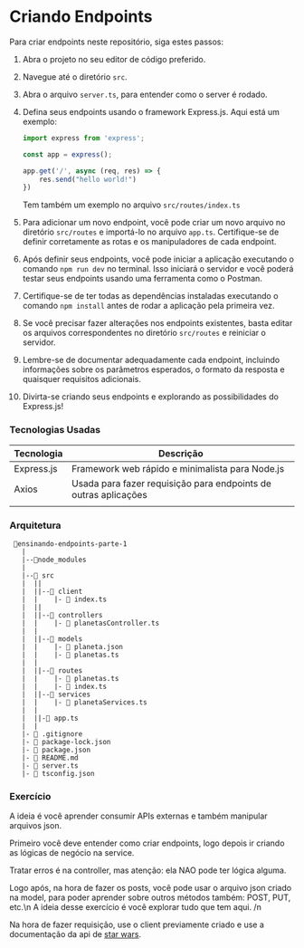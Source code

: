 # Criando Endpoints

Para criar endpoints neste repositório, siga estes passos:

1. Abra o projeto no seu editor de código preferido.
2. Navegue até o diretório `src`.
3. Abra o arquivo `server.ts`, para entender como o server é rodado.
4. Defina seus endpoints usando o framework Express.js. Aqui está um exemplo:

    ```typescript
    import express from 'express';

    const app = express();

    app.get('/', async (req, res) => {
        res.send("hello world!")
    })
    ```

    Tem também um exemplo no arquivo `src/routes/index.ts`

5. Para adicionar um novo endpoint, você pode criar um novo arquivo no diretório `src/routes` e importá-lo no arquivo `app.ts`. Certifique-se de definir corretamente as rotas e os manipuladores de cada endpoint.

6. Após definir seus endpoints, você pode iniciar a aplicação executando o comando `npm run dev` no terminal. Isso iniciará o servidor e você poderá testar seus endpoints usando uma ferramenta como o Postman.

7. Certifique-se de ter todas as dependências instaladas executando o comando `npm install` antes de rodar a aplicação pela primeira vez.

8. Se você precisar fazer alterações nos endpoints existentes, basta editar os arquivos correspondentes no diretório `src/routes` e reiniciar o servidor.

9. Lembre-se de documentar adequadamente cada endpoint, incluindo informações sobre os parâmetros esperados, o formato da resposta e quaisquer requisitos adicionais.

10. Divirta-se criando seus endpoints e explorando as possibilidades do Express.js!

### Tecnologias Usadas

| Tecnologia | Descrição |
|------------|-----------|
| Express.js | Framework web rápido e minimalista para Node.js |
| Axios        | Usada para fazer requisição para endpoints de outras aplicações      |
|               |                   |

### Arquitetura

```
 📁ensinando-endpoints-parte-1
   |
   |--📁node_modules
   |
   |--📁 src
   |  ||
   |  ||--📁 client
   |  |    |- 📄 index.ts
   |  ||
   |  ||--📁 controllers
   |  |    |- 📄 planetasController.ts
   |  |
   |  ||--📁 models
   |  |    |- 📄 planeta.json
   |  |    |- 📄 planetas.ts
   |  |
   |  ||--📁 routes
   |  |    |- 📄 planetas.ts
   |  |    |- 📄 index.ts
   |  ||--📁 services
   |  |    |- 📄 planetaServices.ts
   |  |
   |  ||-📄 app.ts
   |  |
   |- 📄 .gitignore
   |- 📄 package-lock.json
   |- 📄 package.json
   |- 📄 README.md
   |- 📄 server.ts
   |- 📄 tsconfig.json
```

### Exercício

A ideia é você aprender consumir APIs externas e também manipular arquivos json.

Primeiro você deve entender como criar endpoints, logo depois ir criando as lógicas de negócio na service.

Tratar erros é na controller, mas atenção: ela NAO pode ter lógica alguma.

Logo após, na hora de fazer os posts, você pode usar o arquivo json criado na model, para poder aprender sobre outros métodos também: POST, PUT, etc.\n
A ideia desse exercício é você explorar tudo que tem aqui. /n


Na hora de fazer requisição, use o client previamente criado e use a documentação da api de [star wars](https://swapi.dev/documentation).
